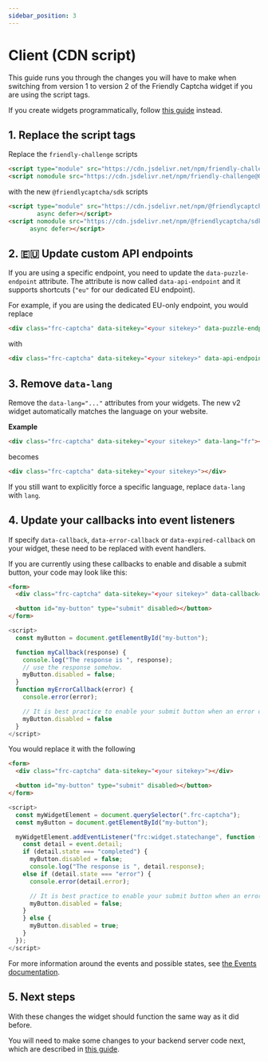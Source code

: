 ```yaml
---
sidebar_position: 3
---
```


# Client (CDN script)

This guide runs you through the changes you will have to make when switching from version 1 to version 2 of the Friendly Captcha widget if you are using the script tags. 

If you create widgets programmatically, follow [this guide](./javascript-api) instead.

## 1. Replace the script tags
Replace the `friendly-challenge` scripts

  ```html
  <script type="module" src="https://cdn.jsdelivr.net/npm/friendly-challenge@0.9.12/widget.module.min.js" async defer></script>
  <script nomodule src="https://cdn.jsdelivr.net/npm/friendly-challenge@0.9.12/widget.min.js" async defer></script>
  ```
  with the new `@friendlycaptcha/sdk` scripts
  ```html
  <script type="module" src="https://cdn.jsdelivr.net/npm/@friendlycaptcha/sdk/site.min.js"
          async defer></script>
  <script nomodule src="https://cdn.jsdelivr.net/npm/@friendlycaptcha/sdk/site.compat.min.js"
        async defer></script>
  ```
## 2. 🇪🇺 Update custom API endpoints

If you are using a specific endpoint, you need to update the `data-puzzle-endpoint` attribute. The attribute is now called `data-api-endpoint` and it supports shortcuts (`"eu"` for our dedicated EU endpoint).

For example, if you are using the dedicated EU-only endpoint, you would replace
```html
<div class="frc-captcha" data-sitekey="<your sitekey>" data-puzzle-endpoint="https://eu-api.friendlycaptcha.eu/api/v1/puzzle"></div>
```
with
```html
<div class="frc-captcha" data-sitekey="<your sitekey>" data-api-endpoint="eu"></div>
```

## 3. Remove `data-lang`
Remove the `data-lang="..."` attributes from your widgets. The new v2 widget automatically matches the language on your website. 


**Example**
```html
<div class="frc-captcha" data-sitekey="<your sitekey>" data-lang="fr"></div>
```
becomes
```html
<div class="frc-captcha" data-sitekey="<your sitekey>"></div>
```

If you still want to explicitly force a specific language, replace `data-lang` with `lang`.

## 4. Update your callbacks into event listeners 

If specify `data-callback`, `data-error-callback` or `data-expired-callback` on your widget, these need to be replaced with event handlers.

If you are currently using these callbacks to enable and disable a submit button, your code may look like this:

```html
<form>
  <div class="frc-captcha" data-sitekey="<your sitekey>" data-callback="myCallback" data-error-callback="myErrorCallback"></div>

  <button id="my-button" type="submit" disabled></button>
</form>
```
```javascript
<script>
  const myButton = document.getElementById("my-button");

  function myCallback(response) {
    console.log("The response is ", response);
    // use the response somehow.
    myButton.disabled = false;
  }
  function myErrorCallback(error) {
    console.error(error);

    // It is best practice to enable your submit button when an error occurs.
    myButton.disabled = false
  }
</script>
```

You would replace it with the following

```html
<form>
  <div class="frc-captcha" data-sitekey="<your sitekey>"></div>

  <button id="my-button" type="submit" disabled></button>
</form>
```
```javascript
<script>
  const myWidgetElement = document.querySelector(".frc-captcha");
  const myButton = document.getElementById("my-button");

  myWidgetElement.addEventListener("frc:widget.statechange", function (event) {
    const detail = event.detail;
    if (detail.state === "completed") { 
      myButton.disabled = false;
      console.log("The response is ", detail.response);
    else if (detail.state === "error") {
      console.error(detail.error);

      // It is best practice to enable your submit button when an error occurs.
      myButton.disabled = false;
    }
    } else {
      myButton.disabled = true;
    }
  });
</script>
```

For more information around the events and possible states, see [the Events documentation](../../sdk/events.md).

## 5. Next steps
With these changes the widget should function the same way as it did before.

You will need to make some changes to your backend server code next, which are described in [this guide](./backend-integration).
